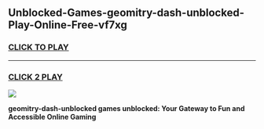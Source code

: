 
## Unblocked-Games-geomitry-dash-unblocked-Play-Online-Free-vf7xg
<h3>
<a href="https://premium76.site?title=geomitry-dash-unblocked&ref=26A">CLICK TO PLAY</a></h3>
<hr>

<h3>
<a href="https://premium76.site?title=geomitry-dash-unblocked&ref=26A">CLICK 2 PLAY</a>
  
</h3>

<a href="https://premium76.site?title=geomitry-dash-unblocked&ref=26A"><img src="https://clearcache.store/games.png"></a>


**geomitry-dash-unblocked games unblocked: Your Gateway to Fun and Accessible Online Gaming**
